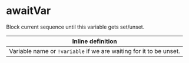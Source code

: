 # awaitVar

Block current sequence until this variable gets set/unset. 

| Inline definition |
| -------- |
| Variable name or <code>!variable</code> if we are waiting for it to be unset. |

